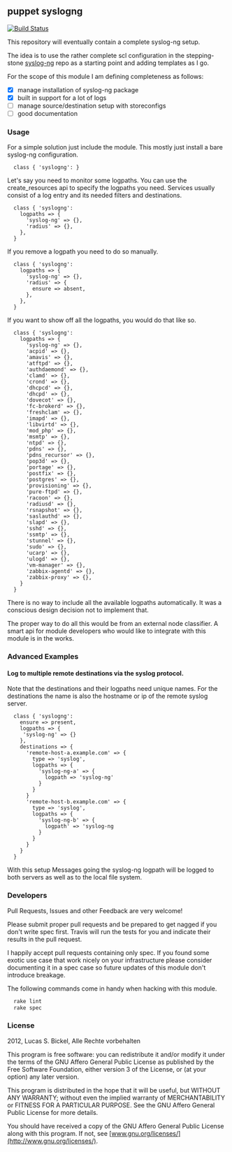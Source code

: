 ## puppet syslogng

[![Build Status](https://travis-ci.org/purplehazech/puppet-syslogng.png?branch=master)](https://travis-ci.org/purplehazech/puppet-syslogng)

This repository will eventually contain a complete syslog-ng setup.

The idea is to use the rather complete scl configuration in the stepping-stone
[syslog-ng](https://github.com/stepping-stone/syslog-ng) repo as a starting point and adding
templates as I go.

For the scope of this module I am defining completeness as follows:

- [x] manage installation of syslog-ng package
- [x] built in support for a lot of logs
- [ ] manage source/destination setup with storeconfigs
- [ ] good documentation

### Usage

For a simple solution just include the module. This mostly just install a bare
syslog-ng configuration.

```puppet
  class { 'syslogng': }
```

Let's say you need to monitor some logpaths. You can use the create_resources api
to specify the logpaths you need. Services usually consist of a log entry and its
needed filters and destinations.

```puppet
  class { 'syslogng':
    logpaths => {
      'syslog-ng' => {},
      'radius' => {},
    },
  }
```

If you remove a logpath you need to do so manually.

```puppet
  class { 'syslogng':
    logpaths => {
      'syslog-ng' => {},
      'radius' => {
        ensure => absent,
      },
    },
  }
```

If you want to show off all the logpaths, you would do that like so.

```puppet
  class { 'syslogng':
    logpaths => {
      'syslog-ng' => {},
      'acpid' => {},
      'amavis' => {},
      'atftpd' => {},
      'authdaemond' => {},
      'clamd' => {},
      'crond' => {},
      'dhcpcd' => {},
      'dhcpd' => {},
      'dovecot' => {},
      'fc-brokerd' => {},
      'freshclam' => {},
      'imapd' => {},
      'libvirtd' => {},
      'mod_php' => {},
      'msmtp' => {},
      'ntpd' => {},
      'pdns' => {},
      'pdns_recursor' => {},
      'pop3d' => {},
      'portage' => {},
      'postfix' => {},
      'postgres' => {},
      'provisioning' => {},
      'pure-ftpd' => {},
      'racoon' => {},
      'radiusd' => {},
      'rsnapshot' => {},
      'saslauthd' => {},
      'slapd' => {},
      'sshd' => {},
      'ssmtp' => {},
      'stunnel' => {},
      'sudo' => {},
      'ucarp' => {},
      'ulogd' => {},
      'vm-manager' => {},
      'zabbix-agentd' => {},
      'zabbix-proxy' => {},
    }
  }
```

There is no way to include all the available logpaths automatically. It was a
conscious design decision not to implement that.

The proper way to do all this would be from an external node classifier. A smart api
for module developers who would like to integrate with this module is in the works.

### Advanced Examples

#### Log to multiple remote destinations via the syslog protocol.

Note that the destinations and their logpaths need unique names. For the destinations
the name is also the hostname or ip of the remote syslog server.

```puppet
  class { 'syslogng':
    ensure => present,
    logpaths => {
     'syslog-ng' => {}
    },
    destinations => {
      'remote-host-a.example.com' => {
        type => 'syslog',
        logpaths => {
          'syslog-ng-a' => {
            logpath => 'syslog-ng'
          }
        }
      }
      'remote-host-b.example.com' => {
        type => 'syslog',
        logpaths => {
          'syslog-ng-b' => {
            logpath' => 'syslog-ng
          }
        }
      }
    }
  }
```

With this setup Messages going the syslog-ng logpath will be logged to both servers as
well as to the local file system.

### Developers

Pull Requests, Issues and other Feedback are very welcome!

Please submit proper pull requests and be prepared to get nagged if you don't write spec
first. Travis will run the tests for you and indicate their results in the pull request.

I happily accept pull requests containing only spec. If you found some exotic use case
that work nicely on your infrastructure please consider documenting it in a spec case so
future updates of this module don't introduce breakage.

The following commands come in handy when hacking with this module.

```sh
  rake lint
  rake spec
```

### License

2012, Lucas S. Bickel, Alle Rechte vorbehalten

This program is free software: you can redistribute it and/or modify it under the terms
of the GNU Affero General Public License as published by the Free Software Foundation,
either version 3 of the License, or (at your option) any later version.

This program is distributed in the hope that it will be useful, but WITHOUT ANY WARRANTY;
without even the implied warranty of MERCHANTABILITY or FITNESS FOR A PARTICULAR PURPOSE.
See the GNU Affero General Public License for more details.

You should have received a copy of the GNU Affero General Public License along with this
program. If not, see [www.gnu.org/licenses/](http://www.gnu.org/licenses/).
